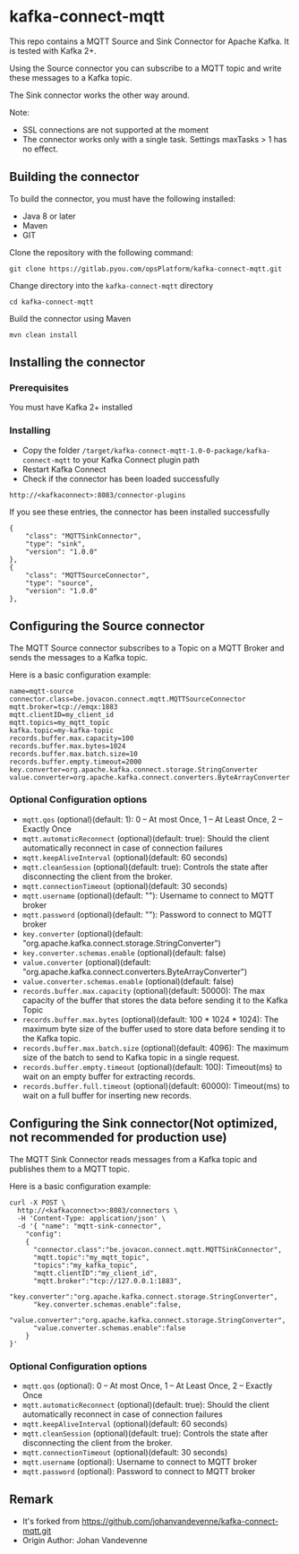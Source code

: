 # kafka-connect-mqtt

This repo contains a MQTT Source and Sink Connector for Apache Kafka. It is tested with Kafka 2+.

Using the Source connector you can subscribe to a MQTT topic and write these messages to a Kafka topic.

The Sink connector works the other way around.

Note: 
* SSL connections are not supported at the moment
* The connector works only with a single task. Settings maxTasks > 1 has no effect.

## Building the connector

To build the connector, you must have the following installed:

* Java 8 or later
* Maven
* GIT

Clone the repository with the following command:
```
git clone https://gitlab.pyou.com/opsPlatform/kafka-connect-mqtt.git
```
Change directory into the `kafka-connect-mqtt` directory
```
cd kafka-connect-mqtt
```
Build the connector using Maven
```
mvn clean install
```
## Installing the connector

### Prerequisites

You must have Kafka 2+ installed


### Installing

* Copy the folder `/target/kafka-connect-mqtt-1.0-0-package/kafka-connect-mqtt` to your Kafka Connect plugin path
* Restart Kafka Connect
* Check if the connector has been loaded successfully

```
http://<kafkaconnect>:8083/connector-plugins
```
If you see these entries, the connector has been installed successfully

```
{
    "class": "MQTTSinkConnector",
    "type": "sink",
    "version": "1.0.0"
},
{
    "class": "MQTTSourceConnector",
    "type": "source",
    "version": "1.0.0"
},
```

## Configuring the Source connector

The MQTT Source connector subscribes to a Topic on a MQTT Broker and sends the messages to a Kafka topic.

Here is a basic configuration example:
```
name=mqtt-source
connector.class=be.jovacon.connect.mqtt.MQTTSourceConnector
mqtt.broker=tcp://emqx:1883
mqtt.clientID=my_client_id
mqtt.topics=my_mqtt_topic
kafka.topic=my-kafka-topic
records.buffer.max.capacity=100
records.buffer.max.bytes=1024
records.buffer.max.batch.size=10
records.buffer.empty.timeout=2000
key.converter=org.apache.kafka.connect.storage.StringConverter
value.converter=org.apache.kafka.connect.converters.ByteArrayConverter
```
### Optional Configuration options
* `mqtt.qos` (optional)(default: 1): 0 – At most Once, 1 – At Least Once, 2 – Exactly Once
* `mqtt.automaticReconnect` (optional)(default: true): Should the client automatically reconnect in case of connection failures
* `mqtt.keepAliveInterval` (optional)(default: 60 seconds)
* `mqtt.cleanSession` (optional)(default: true): Controls the state after disconnecting the client from the broker.
* `mqtt.connectionTimeout` (optional)(default: 30 seconds)
* `mqtt.username` (optional)(default: ""): Username to connect to MQTT broker
* `mqtt.password` (optional)(default: ""): Password to connect to MQTT broker
* `key.converter` (optional)(default: "org.apache.kafka.connect.storage.StringConverter")
* `key.converter.schemas.enable` (optional)(default: false)
* `value.converter` (optional)(default: "org.apache.kafka.connect.converters.ByteArrayConverter")
* `value.converter.schemas.enable` (optional)(default: false)
* `records.buffer.max.capacity` (optional)(default: 50000): The max capacity of the buffer that stores the data before sending it to the Kafka Topic
* `records.buffer.max.bytes` (optional)(default: 100 * 1024 * 1024): The maximum byte size of the buffer used to store data before sending it to the Kafka topic.
* `records.buffer.max.batch.size` (optional)(default: 4096): The maximum size of the batch to send to Kafka topic in a single request.
* `records.buffer.empty.timeout` (optional)(default: 100): Timeout(ms) to wait on an empty buffer for extracting records.
* `records.buffer.full.timeout` (optional)(default: 60000): Timeout(ms) to wait on a full buffer for inserting new records.

## Configuring the Sink connector(Not optimized, not recommended for production use)

The MQTT Sink Connector reads messages from a Kafka topic and publishes them to a MQTT topic.

Here is a basic configuration example:
```
curl -X POST \
  http://<kafkaconnect>>:8083/connectors \
  -H 'Content-Type: application/json' \
  -d '{ "name": "mqtt-sink-connector",
    "config":
    {
      "connector.class":"be.jovacon.connect.mqtt.MQTTSinkConnector",
      "mqtt.topic":"my_mqtt_topic",
      "topics":"my_kafka_topic",
      "mqtt.clientID":"my_client_id",
      "mqtt.broker":"tcp://127.0.0.1:1883",
      "key.converter":"org.apache.kafka.connect.storage.StringConverter",
      "key.converter.schemas.enable":false,
      "value.converter":"org.apache.kafka.connect.storage.StringConverter",
      "value.converter.schemas.enable":false
    }
}'
```

### Optional Configuration options
* `mqtt.qos` (optional): 0 – At most Once, 1 – At Least Once, 2 – Exactly Once
* `mqtt.automaticReconnect` (optional)(default: true): Should the client automatically reconnect in case of connection failures
* `mqtt.keepAliveInterval` (optional)(default: 60 seconds)
* `mqtt.cleanSession` (optional)(default: true): Controls the state after disconnecting the client from the broker.
* `mqtt.connectionTimeout` (optional)(default: 30 seconds)
* `mqtt.username` (optional): Username to connect to MQTT broker
* `mqtt.password` (optional): Password to connect to MQTT broker


## Remark
* It's forked from https://github.com/johanvandevenne/kafka-connect-mqtt.git
* Origin Author: Johan Vandevenne 
